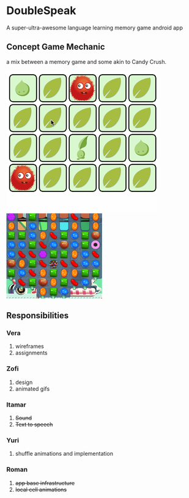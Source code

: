 # DoubleSpeak 

A super-ultra-awesome language learning memory game android app

## Concept Game Mechanic
a mix between a memory game and some akin to Candy Crush. 

![memory game](mem_game.gif)  ![candy crush](candy_crush.gif)



## Responsibilities

### Vera

1. wireframes
2. assignments

### Zofi

1. design
2. animated gifs

### Itamar

1. ~~Sound~~
2. ~~Text to speech~~

### Yuri

1. shuffle  animations and implementation

### Roman

1. ~~app base infrastructure~~
2. ~~local cell animations~~
